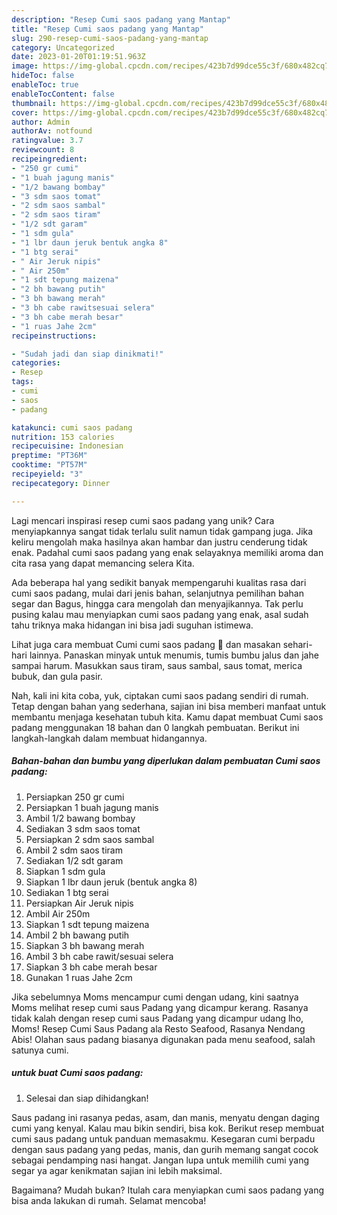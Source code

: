 ```yaml
---
description: "Resep Cumi saos padang yang Mantap"
title: "Resep Cumi saos padang yang Mantap"
slug: 290-resep-cumi-saos-padang-yang-mantap
category: Uncategorized
date: 2023-01-20T01:19:51.963Z
image: https://img-global.cpcdn.com/recipes/423b7d99dce55c3f/680x482cq70/cumi-saos-padang-foto-resep-utama.jpg
hideToc: false
enableToc: true
enableTocContent: false
thumbnail: https://img-global.cpcdn.com/recipes/423b7d99dce55c3f/680x482cq70/cumi-saos-padang-foto-resep-utama.jpg
cover: https://img-global.cpcdn.com/recipes/423b7d99dce55c3f/680x482cq70/cumi-saos-padang-foto-resep-utama.jpg
author: Admin
authorAv: notfound
ratingvalue: 3.7
reviewcount: 8
recipeingredient:
- "250 gr cumi"
- "1 buah jagung manis"
- "1/2 bawang bombay"
- "3 sdm saos tomat"
- "2 sdm saos sambal"
- "2 sdm saos tiram"
- "1/2 sdt garam"
- "1 sdm gula"
- "1 lbr daun jeruk bentuk angka 8"
- "1 btg serai"
- " Air Jeruk nipis"
- " Air 250m"
- "1 sdt tepung maizena"
- "2 bh bawang putih"
- "3 bh bawang merah"
- "3 bh cabe rawitsesuai selera"
- "3 bh cabe merah besar"
- "1 ruas Jahe 2cm"
recipeinstructions:

- "Sudah jadi dan siap dinikmati!"
categories:
- Resep
tags:
- cumi
- saos
- padang

katakunci: cumi saos padang 
nutrition: 153 calories
recipecuisine: Indonesian
preptime: "PT36M"
cooktime: "PT57M"
recipeyield: "3"
recipecategory: Dinner

---
```





Lagi mencari inspirasi resep cumi saos padang yang unik? Cara menyiapkannya sangat tidak terlalu sulit namun tidak gampang juga. Jika keliru mengolah maka hasilnya akan hambar dan justru cenderung tidak enak. Padahal cumi saos padang yang enak selayaknya memiliki aroma dan cita rasa yang dapat memancing selera Kita.





Ada beberapa hal yang sedikit banyak mempengaruhi kualitas rasa dari cumi saos padang, mulai dari jenis bahan, selanjutnya pemilihan bahan segar dan Bagus, hingga cara mengolah dan menyajikannya. Tak perlu pusing kalau mau menyiapkan cumi saos padang yang enak,      asal sudah tahu triknya maka hidangan ini bisa jadi suguhan istimewa.














Lihat juga cara membuat Cumi cumi saos padang 🦑 dan masakan sehari-hari lainnya. Panaskan minyak untuk menumis, tumis bumbu jalus dan jahe sampai harum. Masukkan saus tiram, saus sambal, saus tomat, merica bubuk, dan gula pasir.






Nah, kali ini kita coba, yuk, ciptakan cumi saos padang sendiri di rumah. Tetap dengan bahan yang sederhana, sajian ini bisa memberi manfaat untuk membantu menjaga kesehatan tubuh kita. Kamu dapat membuat Cumi saos padang menggunakan 18 bahan dan 0 langkah pembuatan. Berikut ini langkah-langkah dalam membuat hidangannya.

<!--inarticleads1-->

##### Bahan-bahan dan bumbu yang diperlukan dalam pembuatan Cumi saos padang:

1. Persiapkan 250 gr cumi
1. Persiapkan 1 buah jagung manis
1. Ambil 1/2 bawang bombay
1. Sediakan 3 sdm saos tomat
1. Persiapkan 2 sdm saos sambal
1. Ambil 2 sdm saos tiram
1. Sediakan 1/2 sdt garam
1. Siapkan 1 sdm gula
1. Siapkan 1 lbr daun jeruk (bentuk angka 8)
1. Sediakan 1 btg serai
1. Persiapkan  Air Jeruk nipis
1. Ambil  Air 250m
1. Siapkan 1 sdt tepung maizena
1. Ambil 2 bh bawang putih
1. Siapkan 3 bh bawang merah
1. Ambil 3 bh cabe rawit/sesuai selera
1. Siapkan 3 bh cabe merah besar
1. Gunakan 1 ruas Jahe 2cm


Jika sebelumnya Moms mencampur cumi dengan udang, kini saatnya Moms melihat resep cumi saus Padang yang dicampur kerang. Rasanya tidak kalah dengan resep cumi saus Padang yang dicampur udang lho, Moms! Resep Cumi Saus Padang ala Resto Seafood, Rasanya Nendang Abis! Olahan saus padang biasanya digunakan pada menu seafood, salah satunya cumi. 

<!--inarticleads2-->

#####  untuk buat Cumi saos padang:


1. Selesai dan siap dihidangkan!

Saus padang ini rasanya pedas, asam, dan manis, menyatu dengan daging cumi yang kenyal. Kalau mau bikin sendiri, bisa kok. Berikut resep membuat cumi saus padang untuk panduan memasakmu. Kesegaran cumi berpadu dengan saus padang yang pedas, manis, dan gurih memang sangat cocok sebagai pendamping nasi hangat. Jangan lupa untuk memilih cumi yang segar ya agar kenikmatan sajian ini lebih maksimal. 

Bagaimana? Mudah bukan? Itulah cara menyiapkan cumi saos padang yang bisa anda lakukan di rumah. Selamat mencoba!
